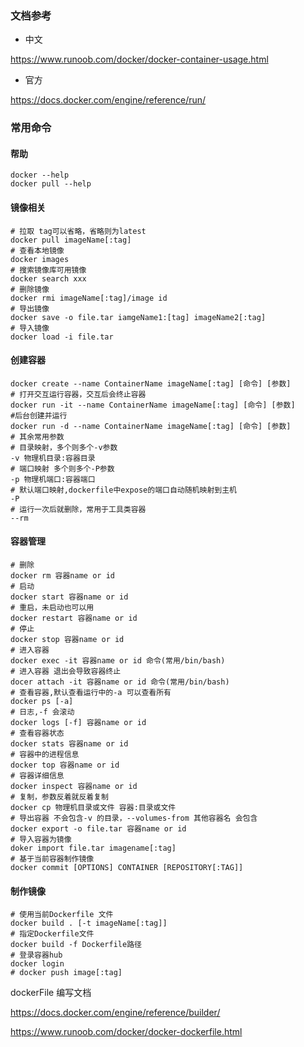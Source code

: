 ### 文档参考

- 中文

https://www.runoob.com/docker/docker-container-usage.html

- 官方

https://docs.docker.com/engine/reference/run/

### 常用命令

#### 帮助

```
docker --help
docker pull --help
```

#### 镜像相关

```
# 拉取 tag可以省略，省略则为latest
docker pull imageName[:tag]
# 查看本地镜像
docker images
# 搜索镜像库可用镜像
docker search xxx
# 删除镜像
docker rmi imageName[:tag]/image id
# 导出镜像
docker save -o file.tar iamgeName1:[tag] imageName2[:tag]
# 导入镜像
docker load -i file.tar
```

#### 创建容器

```
docker create --name ContainerName imageName[:tag] [命令] [参数]
# 打开交互运行容器，交互后会终止容器
docker run -it --name ContainerName imageName[:tag] [命令] [参数]
#后台创建并运行
docker run -d --name ContainerName imageName[:tag] [命令] [参数] 
# 其余常用参数
# 目录映射，多个则多个-v参数
-v 物理机目录:容器目录 
# 端口映射 多个则多个-P参数
-p 物理机端口:容器端口
# 默认端口映射,dockerfile中expose的端口自动随机映射到主机
-P 
# 运行一次后就删除，常用于工具类容器
--rm 
```

#### 容器管理

```
# 删除
docker rm 容器name or id
# 启动
docker start 容器name or id
# 重启，未启动也可以用
docker restart 容器name or id
# 停止
docker stop 容器name or id
# 进入容器
docker exec -it 容器name or id 命令(常用/bin/bash)
# 进入容器 退出会导致容器终止
docer attach -it 容器name or id 命令(常用/bin/bash)
# 查看容器,默认查看运行中的-a 可以查看所有
docker ps [-a]
# 日志,-f 会滚动
docker logs [-f] 容器name or id
# 查看容器状态
docker stats 容器name or id
# 容器中的进程信息
docker top 容器name or id
# 容器详细信息
docker inspect 容器name or id
# 复制，参数反着就反着复制
docker cp 物理机目录或文件 容器:目录或文件
# 导出容器 不会包含-v 的目录，--volumes-from 其他容器名 会包含
docker export -o file.tar 容器name or id
# 导入容器为镜像
doker import file.tar imagename[:tag]
# 基于当前容器制作镜像
docker commit [OPTIONS] CONTAINER [REPOSITORY[:TAG]]

```

#### 制作镜像

```
# 使用当前Dockerfile 文件
docker build . [-t imageName[:tag]]
# 指定Dockerfile文件
docker build -f Dockerfile路径
# 登录容器hub
docker login
# docker push image[:tag]
```

dockerFile 编写文档

https://docs.docker.com/engine/reference/builder/

https://www.runoob.com/docker/docker-dockerfile.html





